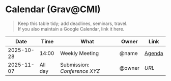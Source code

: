 # Calendar (Grav@CMI)

> Keep this table tidy; add deadlines, seminars, travel.  
> If you also maintain a Google Calendar, link it here.

| Date | Time | What | Owner | Link |
|---|---|---|---|---|
| 2025-10-28 | 14:00 | Weekly Meeting | @name | [Agenda](./Upcoming-Meeting-Agenda) |
| 2025-11-07 | All day | Submission: _Conference XYZ_ | @owner | _URL_ |
